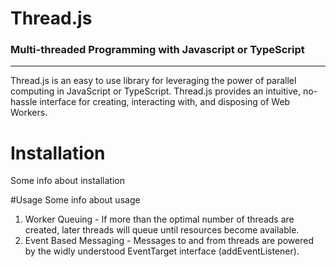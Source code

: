 Thread.js
===========

### Multi-threaded Programming with Javascript or TypeScript
*******

Thread.js is an easy to use library for leveraging the power of parallel computing in JavaScript or TypeScript. Thread.js provides an intuitive, no-hassle interface for creating, interacting with, and disposing of Web Workers. 

# Installation
Some info about installation

#Usage
Some info about usage


<ol>
<li>Worker Queuing - If more than the optimal number of threads are created, later threads will queue until resources become available.</li>
<li>Event Based Messaging - Messages to and from threads are powered by the widly understood EventTarget interface (addEventListener).</li>
</ol>
